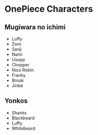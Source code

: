 # OnePiece Characters

## Mugiwara no ichimi
-  Luffy
-  Zoro
-  Sanji
-  Nami
-  Usopp
-  Chopper
-  Nico Robin
-  Franky
-  Brook
-  Jinbe


## Yonkos
-  Shanks
-  Blackbeard
-  Luffy
-  Whitebeard
